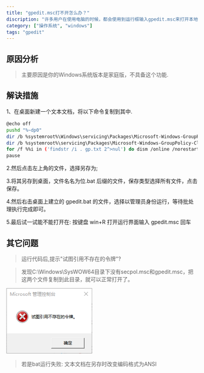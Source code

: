 ```yaml
---
title: "gpedit.msc打不开怎么办？"
discription: "许多用户在使用电脑的时候，都会使用到运行框输入gpedit.msc来打开本地组策略编辑器。但是最近不少用户在win+r输入gpedit.msc后却打不开本地组策略编辑器，遇到这种情况我们应该怎么解决呢？(主要解诀win10家庭版)"
category: ["操作系统", "windows"]
tags: "gpedit"
---
```


## 原因分析
> 主要原因是你的Windows系统版本是家庭版，不具备这个功能.

## 解诀措施

1、在桌面新建一个文本文档，将以下命令复制到其中.

```bash
@echo off
pushd "%~dp0"
dir /b %systemroot%\Windows\servicing\Packages\Microsoft-Windows-GroupPolicy-ClientExtensions-Package~3*.mum >gp.txt
dir /b %systemroot%\servicing\Packages\Microsoft-Windows-GroupPolicy-ClientTools-Package~3*.mum >>gp.txt
for /f %%i in ('findstr /i . gp.txt 2^>nul') do dism /online /norestart /add-package:"%systemroot%\servicing\Packages\%%i"
pause
```
2.然后点击左上角的文件，选择另存为;

3.将其另存到桌面，文件名名为位.bat 后缀的文件，保存类型选择所有文件，点击保存。

4.然后右击桌面上建立的 gpedit.bat 的文件，选择以管理员身份运行，等待批处理执行完成即可。

5.最后试一试能不能打开在: 按键盘 win+R 打开运行界面输入 gpedit.msc 回车

## 其它问题
  
> 运行代码后,提示"试图引用不存在的令牌"?

> 发现C:\Windows\SysWOW64目录下没有secpol.msc和gpedit.msc，把这两个文件复制到此目录，就可以正常打开了。

![](/assets/images/posts/9619eec34c9642a63d50d4c46f4d7a5d54ea5a76ed089f5d52c357f90508a339.png)

>若是bat运行失败: 文本文档在另存时改变编码格式为ANSI